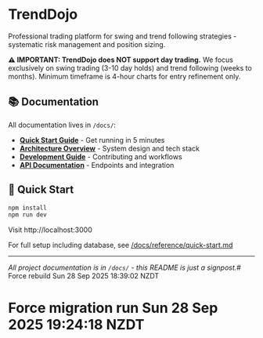 # TrendDojo

Professional trading platform for swing and trend following strategies - systematic risk management and position sizing.

**⚠️ IMPORTANT: TrendDojo does NOT support day trading.** We focus exclusively on swing trading (3-10 day holds) and trend following (weeks to months). Minimum timeframe is 4-hour charts for entry refinement only.

## 📚 Documentation

All documentation lives in `/docs/`:

- **[Quick Start Guide](./docs/reference/quick-start.md)** - Get running in 5 minutes
- **[Architecture Overview](./docs/architecture.md)** - System design and tech stack
- **[Development Guide](./docs/reference/development-guide.md)** - Contributing and workflows
- **[API Documentation](./docs/reference/api-guide.md)** - Endpoints and integration

## 🚀 Quick Start

```bash
npm install
npm run dev
```

Visit http://localhost:3000

For full setup including database, see [/docs/reference/quick-start.md](./docs/reference/quick-start.md)

---

*All project documentation is in `/docs/` - this README is just a signpost.*# Force rebuild Sun 28 Sep 2025 18:39:02 NZDT
# Force migration run Sun 28 Sep 2025 19:24:18 NZDT

